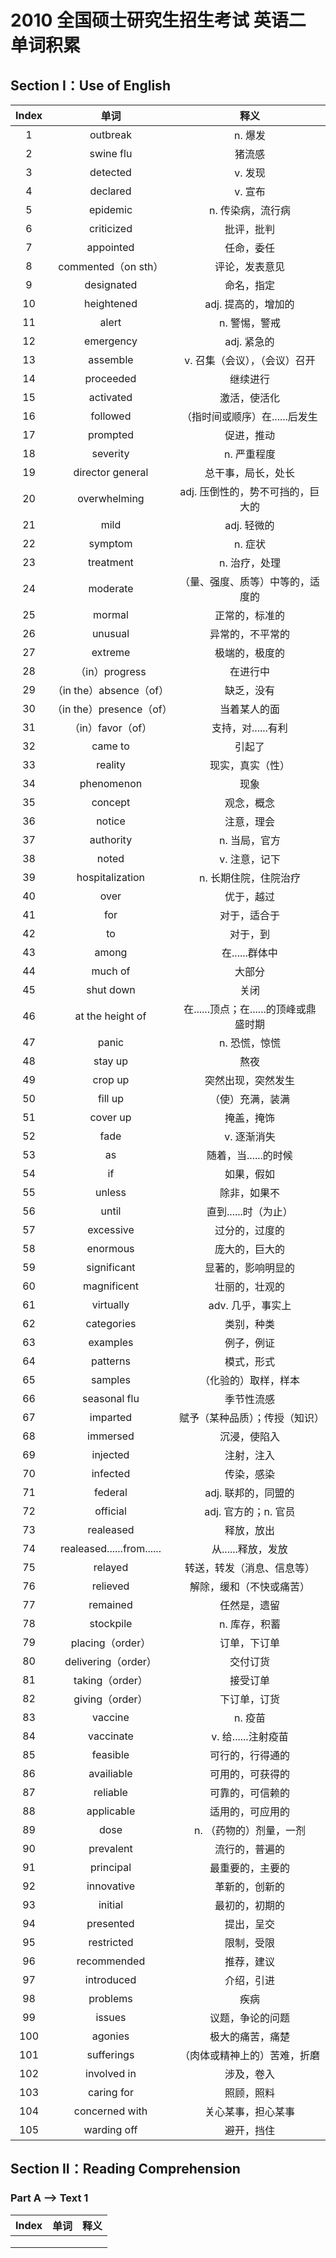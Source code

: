 # 2010 全国硕士研究生招生考试 英语二 单词积累

## Section I：Use of English

| Index |           单词            |                  释义                  |
| :---: | :-----------------------: | :------------------------------------: |
|   1   |         outbreak          |                n. 爆发                 |
|   2   |         swine flu         |                 猪流感                 |
|   3   |         detected          |                v. 发现                 |
|   4   |         declared          |                v. 宣布                 |
|   5   |         epidemic          |           n. 传染病，流行病            |
|   6   |        criticized         |               批评，批判               |
|   7   |         appointed         |               任命，委任               |
|   8   |    commented（on sth）    |             评论，发表意见             |
|   9   |        designated         |               命名，指定               |
|  10   |        heightened         |          adj. 提高的，增加的           |
|  11   |           alert           |             n. 警惕，警戒              |
|  12   |         emergency         |              adj. 紧急的               |
|  13   |         assemble          |     v. 召集（会议），（会议）召开      |
|  14   |         proceeded         |                继续进行                |
|  15   |         activated         |              激活，使活化              |
|  16   |         followed          |     （指时间或顺序）在......后发生     |
|  17   |         prompted          |               促进，推动               |
|  18   |         severity          |              n. 严重程度               |
|  19   |     director general      |           总干事，局长，处长           |
|  20   |       overwhelming        |   adj. 压倒性的，势不可挡的，巨大的    |
|  21   |           mild            |              adj. 轻微的               |
|  22   |          symptom          |                n. 症状                 |
|  23   |         treatment         |             n. 治疗，处理              |
|  24   |         moderate          |    （量、强度、质等）中等的，适度的    |
|  25   |          mormal           |             正常的，标准的             |
|  26   |          unusual          |            异常的，不平常的            |
|  27   |          extreme          |             极端的，极度的             |
|  28   |      （in）progress       |                在进行中                |
|  29   |  （in the）absence（of）  |               缺乏，没有               |
|  30   | （in the）presence（of）  |              当着某人的面              |
|  31   |     （in）favor（of）     |           支持，对......有利           |
|  32   |          came to          |                 引起了                 |
|  33   |          reality          |            现实，真实（性）            |
|  34   |        phenomenon         |                  现象                  |
|  35   |          concept          |               观念，概念               |
|  36   |          notice           |               注意，理会               |
|  37   |         authority         |             n. 当局，官方              |
|  38   |           noted           |             v. 注意，记下              |
|  39   |      hospitalization      |         n. 长期住院，住院治疗          |
|  40   |           over            |               优于，越过               |
|  41   |            for            |              对于，适合于              |
|  42   |            to             |                对于，到                |
|  43   |           among           |             在......群体中             |
|  44   |          much of          |                 大部分                 |
|  45   |         shut down         |                  关闭                  |
|  46   |     at the height of      | 在......顶点；在......的顶峰或鼎盛时期 |
|  47   |           panic           |             n. 恐慌，惊慌              |
|  48   |          stay up          |                  熬夜                  |
|  49   |          crop up          |           突然出现，突然发生           |
|  50   |          fill up          |            （使）充满，装满            |
|  51   |         cover up          |               掩盖，掩饰               |
|  52   |           fade            |              v. 逐渐消失               |
|  53   |            as             |          随着，当......的时候          |
|  54   |            if             |               如果，假如               |
|  55   |          unless           |              除非，如果不              |
|  56   |           until           |          直到......时（为止）          |
|  57   |         excessive         |             过分的，过度的             |
|  58   |         enormous          |             庞大的，巨大的             |
|  59   |        significant        |           显著的，影响明显的           |
|  60   |        magnificent        |             壮丽的，壮观的             |
|  61   |         virtually         |           adv. 几乎，事实上            |
|  62   |        categories         |               类别，种类               |
|  63   |         examples          |               例子，例证               |
|  64   |         patterns          |               模式，形式               |
|  65   |          samples          |          （化验的）取样，样本          |
|  66   |       seasonal flu        |               季节性流感               |
|  67   |         imparted          |     赋予（某种品质）；传授（知识）     |
|  68   |         immersed          |              沉浸，使陷入              |
|  69   |         injected          |               注射，注入               |
|  70   |         infected          |               传染，感染               |
|  71   |          federal          |          adj. 联邦的，同盟的           |
|  72   |         official          |          adj. 官方的；n. 官员          |
|  73   |         realeased         |               释放，放出               |
|  74   | realeased......from...... |           从......释放，发放           |
|  75   |          relayed          |       转送，转发（消息、信息等）       |
|  76   |         relieved          |        解除，缓和（不快或痛苦）        |
|  77   |         remained          |              任然是，遗留              |
|  78   |         stockpile         |             n. 库存，积蓄              |
|  79   |     placing（order）      |              订单，下订单              |
|  80   |    delivering（order）    |                交付订货                |
|  81   |      taking（order）      |                接受订单                |
|  82   |      giving（order）      |              下订单，订货              |
|  83   |          vaccine          |                n. 疫苗                 |
|  84   |         vaccinate         |          v. 给......注射疫苗           |
|  85   |         feasible          |            可行的，行得通的            |
|  86   |        availiable         |            可用的，可获得的            |
|  87   |         reliable          |            可靠的，可信赖的            |
|  88   |        applicable         |            适用的，可应用的            |
|  89   |           dose            |        n. （药物的）剂量，一剂         |
|  90   |         prevalent         |             流行的，普遍的             |
|  91   |         principal         |            最重要的，主要的            |
|  92   |        innovative         |             革新的，创新的             |
|  93   |          initial          |             最初的，初期的             |
|  94   |         presented         |               提出，呈交               |
|  95   |        restricted         |               限制，受限               |
|  96   |        recommended        |               推荐，建议               |
|  97   |        introduced         |               介绍，引进               |
|  98   |         problems          |                  疾病                  |
|  99   |          issues           |            议题，争论的问题            |
|  100  |          agonies          |            极大的痛苦，痛楚            |
|  101  |        sufferings         |      （肉体或精神上的）苦难，折磨      |
|  102  |        involved in        |               涉及，卷入               |
|  103  |        caring for         |               照顾，照料               |
|  104  |      concerned with       |           关心某事，担心某事           |
|  105  |        warding off        |               避开，挡住               |

## Section II：Reading Comprehension

### Part A --> Text 1

| Index | 单词 | 释义 |
| :---: | :--: | :--: |
|       |      |      |
|       |      |      |
|       |      |      |


